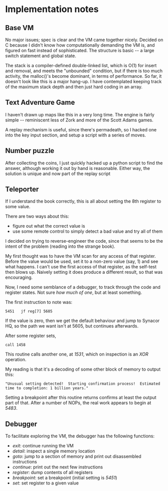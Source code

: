 # Implementation notes

## Base VM
No major issues; spec is clear and the VM came together nicely. Decided on C because I didn't know how computationally demanding the VM is, and figured on fast instead of sophisticated. The structure is basic -- a large switch statement and global state.

The stack is a compiler-defined double-linked list, which is O(1) for insert and removal, and meets the "unbounded" condition, but if there is too much activity, the malloc()'s become dominant, in terms of performance. So far, it doesn't look like this is a major hang-up. I have contemplated keeping track of the maximum stack depth and then just hard coding in an array.

## Text Adventure Game
I haven't drawn up maps like this in a very long time. The engine is fairly simple -- reminiscent less of Zork and more of the Scott Adams games.

A replay mechanism is useful, since there's permadeath, so I hacked one into the key input section, and setup a script with a series of moves.

## Number puzzle
After collecting the coins, I just quickly hacked up a python script to find the answer, although working it out by hand is reasonable. Either way, the solution is unique and now part of the replay script

## Teleporter
If I understand the book correctly, this is all about setting the 8th register to some value.

There are two ways about this:
* figure out what the correct value is
* use some remote control to simply detect a bad value and try all of them

I decided on trying to reverse-engineer the code, since that seems to be the intent of the problem (reading into the strange book).

My first thought was to have the VM scan for any access of that register. Before the value would be used, set it to a non-zero value (say, 1) and see what happens. I can't use the first access of that register, as the self-test then blows up. Naively setting it does produce a different result, so that was encouraging.

Now, I need some semblance of a debugger, to track through the code and register states. Not sure *how much of one*, but at least something.

The first instruction to note was:

    5451   jf reg[7] 5605

If the value is zero, then we get the default behaviour and jump to Synacor HQ, so the path we want isn't at 5605, but continues afterwards.

After some register sets,

    call 1458

This routine calls another one, at *1531*, which on inspection is an *XOR* operation.

My reading is that it's a decoding of some other block of memory to output this:

    "Unusual setting detected!  Starting confirmation process!  Estimated time to completion: 1 billion years."

Setting a breakpoint after this routine returns confirms at least the output part of that. After a number of NOPs, the real work appears to begin at *5483*.

## Debugger
To facilitate exploring the VM, the debugger has the following functions:

* *exit*: continue running the VM
* *detail*: inspect a single memory location
* *goto*: jump to a section of memory and print out disassembled instructions
* *continue*: print out the next few instructions
* *register*: dump contents of all registers
* *breakpoint*: set a breakpoint (initial setting is *5451*)
* *set*: set register to a given value
